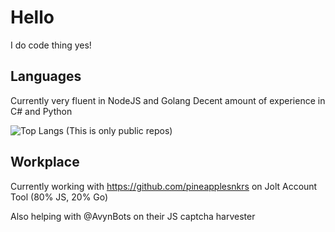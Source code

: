# Hello
I do code thing yes!

## Languages
Currently very fluent in NodeJS and Golang
Decent amount of experience in C# and Python

![Top Langs](https://github-readme-stats.vercel.app/api/top-langs/?username=TAJ4K&theme=tokyonight)
(This is only public repos)

## Workplace
Currently working with https://github.com/pineapplesnkrs on Jolt Account Tool (80% JS, 20% Go)

Also helping with @AvynBots on their JS captcha harvester


